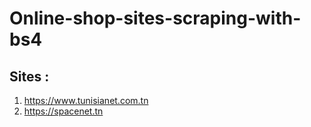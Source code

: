 # Online-shop-sites-scraping-with-bs4
## Sites : 
1. https://www.tunisianet.com.tn
2. https://spacenet.tn
